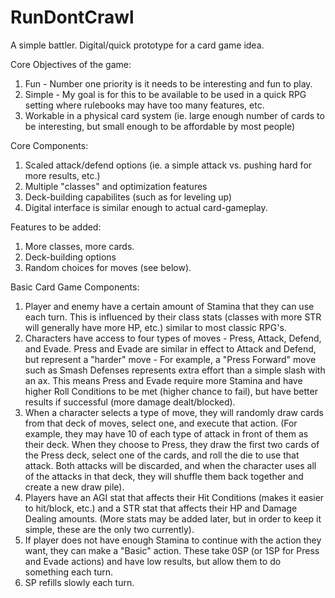 # RunDontCrawl
A simple battler. Digital/quick prototype for a card game idea.

Core Objectives of the game:
  1) Fun - Number one priority is it needs to be interesting and fun to play.
  2) Simple - My goal is for this to be available to be used in a quick RPG setting where rulebooks may have too many features, etc.
  3) Workable in a physical card system (ie. large enough number of cards to be interesting, but small enough to be affordable by most people)

Core Components:
  1) Scaled attack/defend options (ie. a simple attack vs. pushing hard for more results, etc.)
  2) Multiple "classes" and optimization features
  3) Deck-building capabilites (such as for leveling up)
  4) Digital interface is similar enough to actual card-gameplay.

Features to be added:
  1) More classes, more cards.
  2) Deck-building options
  3) Random choices for moves (see below).



Basic Card Game Components:
1) Player and enemy have a certain amount of Stamina that they can use each turn. This is influenced by their class stats (classes with more STR will generally have more HP, etc.) similar to most classic RPG's.
2) Characters have access to four types of moves - Press, Attack, Defend, and Evade. Press and Evade are similar in effect to Attack and Defend, but represent a "harder" move - For example, a "Press Forward" move such as Smash Defenses represents extra effort than a simple slash with an ax. This means Press and Evade require more Stamina and have higher Roll Conditions to be met (higher chance to fail), but have better results if successful (more damage dealt/blocked).
3) When a character selects a type of move, they will randomly draw cards from that deck of moves, select one, and execute that action. (For example, they may have 10 of each type of attack in front of them as their deck. When they choose to Press, they draw the first two cards of the Press deck, select one of the cards, and roll the die to use that attack. Both attacks will be discarded, and when the character uses all of the attacks in that deck, they will shuffle them back together and create a new draw pile).
4) Players have an AGI stat that affects their Hit Conditions (makes it easier to hit/block, etc.) and a STR stat that affects their HP and Damage Dealing amounts. (More stats may be added later, but in order to keep it simple, these are the only two currently).
5) If player does not have enough Stamina to continue with the action they want, they can make a "Basic" action. These take 0SP (or 1SP for Press and Evade actions) and have low results, but allow them to do something each turn.
6) SP refills slowly each turn.
